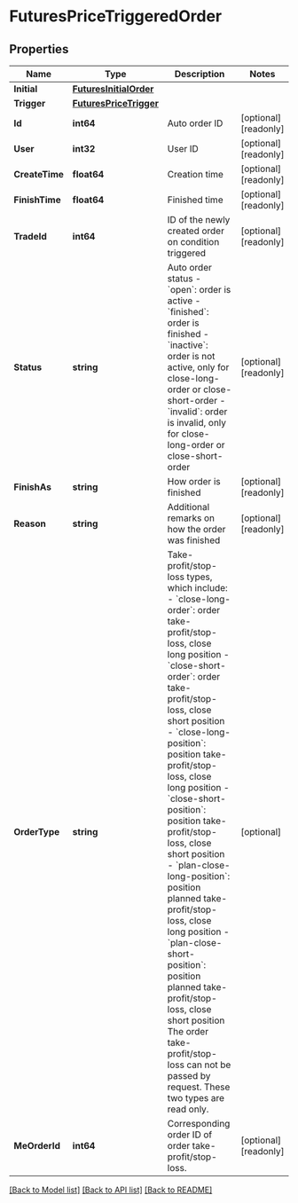 # FuturesPriceTriggeredOrder

## Properties

Name | Type | Description | Notes
------------ | ------------- | ------------- | -------------
**Initial** | [**FuturesInitialOrder**](FuturesInitialOrder.md) |  | 
**Trigger** | [**FuturesPriceTrigger**](FuturesPriceTrigger.md) |  | 
**Id** | **int64** | Auto order ID | [optional] [readonly] 
**User** | **int32** | User ID | [optional] [readonly] 
**CreateTime** | **float64** | Creation time | [optional] [readonly] 
**FinishTime** | **float64** | Finished time | [optional] [readonly] 
**TradeId** | **int64** | ID of the newly created order on condition triggered | [optional] [readonly] 
**Status** | **string** | Auto order status  - &#x60;open&#x60;: order is active - &#x60;finished&#x60;: order is finished - &#x60;inactive&#x60;: order is not active, only for close-long-order or close-short-order - &#x60;invalid&#x60;: order is invalid, only for close-long-order or close-short-order | [optional] [readonly] 
**FinishAs** | **string** | How order is finished | [optional] [readonly] 
**Reason** | **string** | Additional remarks on how the order was finished | [optional] [readonly] 
**OrderType** | **string** | Take-profit/stop-loss types, which include:  - &#x60;close-long-order&#x60;: order take-profit/stop-loss, close long position - &#x60;close-short-order&#x60;: order take-profit/stop-loss, close short position - &#x60;close-long-position&#x60;: position take-profit/stop-loss, close long position - &#x60;close-short-position&#x60;: position take-profit/stop-loss, close short position - &#x60;plan-close-long-position&#x60;: position planned take-profit/stop-loss, close long position - &#x60;plan-close-short-position&#x60;: position planned take-profit/stop-loss, close short position  The order take-profit/stop-loss can not be passed by request. These two types are read only. | [optional] 
**MeOrderId** | **int64** | Corresponding order ID of order take-profit/stop-loss. | [optional] [readonly] 

[[Back to Model list]](../README.md#documentation-for-models) [[Back to API list]](../README.md#documentation-for-api-endpoints) [[Back to README]](../README.md)


